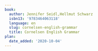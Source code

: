 ```yaml
---
book:
  author: Jennifer Seidl,Hellmut Schwarz
  isbn13: '9783464063118'
  language: en
  slug: cornelsen-english-grammar
  title: Cornelsen English Grammar
plan:
  date_added: '2020-10-04'
---
```


